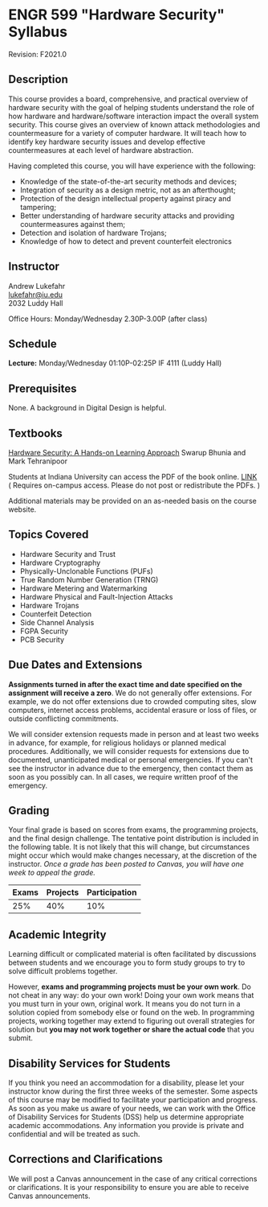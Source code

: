 # ENGR 599 "Hardware Security" Syllabus

Revision: F2021.0

## Description

This course provides a board, comprehensive, and practical overview of hardware
security with the goal of helping students understand the role of how hardware
and hardware/software interaction impact the overall system security.  This
course gives an overview of known attack methodologies and countermeasure for a
variety of computer hardware.  It will teach how to identify key hardware
security issues and develop effective countermeasures at each level of hardware
abstraction.  

Having completed this course, you will have experience with the following: 
 * Knowledge of the state-of-the-art security methods and devices; 
 * Integration of security as a design metric, not as an afterthought; 
 * Protection of the design intellectual property against piracy and tampering; 
 * Better understanding of hardware security attacks and providing countermeasures against them; 
 * Detection and isolation of hardware Trojans; 
 * Knowledge of how to detect and prevent counterfeit electronics

## Instructor

Andrew Lukefahr  
lukefahr@iu.edu  
2032 Luddy Hall  

Office Hours:  Monday/Wednesday 2.30P-3.00P (after class)

<!-- ## TA -->

## Schedule

**Lecture:**
Monday/Wednesday 01:10P-02:25P 
IF 4111 (Luddy Hall)   

<!--Lab:   
1:45PM-2:35PM, 3:00PM-3:50PM, or 4:15PM-5:05PM Friday\
IF 4111 (Luddy Hall)   
-->

## Prerequisites

None.  A background in Digital Design is helpful.  

## Textbooks

[Hardware Security: A Hands-on Learning
Approach](https://www.elsevier.com/books/hardware-security/bhunia/978-0-12-812477-2) 
Swarup Bhunia and Mark Tehranipoor 

Students at Indiana University can access the PDF of the book online.  [LINK](
https://iu.skillport.com/skillportfe/main.action?assetid=RW$76738:_ss_book:145928#summary/BOOKS/RW$76738:_ss_book:145928)
( Requires on-campus access.  Please do not post or redistribute the PDFs. )


Additional materials may be provided on an as-needed basis on the course website.

## Topics Covered

* Hardware Security and Trust
* Hardware Cryptography
* Physically-Unclonable Functions (PUFs)
* True Random Number Generation  (TRNG)
* Hardware Metering and Watermarking
* Hardware Physical and Fault-Injection Attacks 
* Hardware Trojans
* Counterfeit Detection 
* Side Channel Analysis 
* FGPA Security
* PCB Security

<!-- ## Projects

Over the course of the semester, we will assign multiple programming projects.
Full points will requires these projects be submitted to the autograder and/or be
demonstrated to the course staff. 
-->

## Due Dates and Extensions

**Assignments turned in after the exact time and date specified on the
assignment will receive a zero**. We do not generally offer extensions. For
example, we do not offer extensions due to crowded computing sites, slow
computers, internet access problems,
accidental erasure or loss of files, or outside conflicting commitments.

We will consider extension requests made in person and at least two weeks in
advance, for example, for religious holidays or planned medical procedures.
Additionally, we will consider requests for extensions due to documented,
unanticipated medical or personal emergencies. If you can't see the instructor
in advance due to the emergency, then contact them as soon as you possibly can.
In all cases, we require written proof of the emergency.

## Grading

Your final grade is based on scores from exams, the programming projects, and
the final design challenge. The tentative point distribution is included in the
following table. It is not likely that this will change, but circumstances might
occur which would make changes necessary, at the discretion of the instructor.
*Once a grade has been posted to Canvas, you will have one week to appeal the
grade.*

| Exams    | Projects  | Participation |
| -------- |  ---      | --            |
|    25%   |  40%      | 10%           |


## Academic Integrity

Learning difficult or complicated material is often facilitated by discussions
between students and we encourage you to form study groups to try to solve
difficult problems together.

However, **exams and programming projects must be your own work**. Do not cheat
in any way: do your own work! Doing your own work means that you must turn in
your own, original work. It means you do not turn in a solution copied from
somebody else or found on the web. In programming projects, working together may
extend to figuring out overall strategies for solution but **you may not work
together or share the actual code** that you submit.

## Disability Services for Students

If you think you need an accommodation for a disability, please let your
instructor know during the first three weeks of the semester. Some aspects of
this course may be modified to facilitate your participation and progress. As
soon as you make us aware of your needs, we can work with the Office of
Disability Services for Students (DSS) help us determine appropriate academic
accommodations. Any information you provide is private and confidential and will
be treated as such.

## Corrections and Clarifications

We will post a Canvas announcement in the case of any critical corrections or
clarifications. It is your responsibility to ensure you are able to receive
Canvas announcements.


